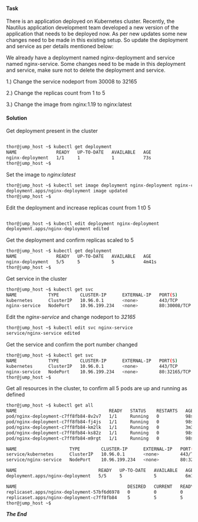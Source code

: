 #### Task

There is an application deployed on Kubernetes cluster. Recently, the Nautilus application development team developed a new version of the application that needs to be deployed now. As per new updates some new changes need to be made in this existing setup. So update the deployment and service as per details mentioned below:



We already have a deployment named nginx-deployment and service named nginx-service. Some changes need to be made in this deployment and service, make sure not to delete the deployment and service.

1.) Change the service nodeport from 30008 to 32165

2.) Change the replicas count from 1 to 5

3.) Change the image from nginx:1.19 to nginx:latest


#### Solution

Get deployment present in the cluster

```bash

thor@jump_host ~$ kubectl get deployment
NAME               READY   UP-TO-DATE   AVAILABLE   AGE
nginx-deployment   1/1     1            1           73s
thor@jump_host ~$ 
```

Set the image to *nginx:latest*

```bash
thor@jump_host ~$ kubectl set image deployment nginx-deployment nginx-container=nginx:latest
deployment.apps/nginx-deployment image updated
thor@jump_host ~$ 
```

Edit the deployment and increase replicas count from 1 t0 5

```bash

thor@jump_host ~$ kubectl edit deployment nginx-deployment
deployment.apps/nginx-deployment edited
```

Get the deployment and confirm replicas scaled to 5

```bash
thor@jump_host ~$ kubectl get deployment
NAME               READY   UP-TO-DATE   AVAILABLE   AGE
nginx-deployment   5/5     5            5           4m41s
thor@jump_host ~$ 
```

Get service in the cluster

```bash
thor@jump_host ~$ kubectl get svc
NAME            TYPE        CLUSTER-IP      EXTERNAL-IP   PORT(S)        AGE
kubernetes      ClusterIP   10.96.0.1       <none>        443/TCP        3h50m
nginx-service   NodePort    10.96.199.234   <none>        80:30008/TCP   5m8s
```

Edit the *nginx-service* and change nodeport to *32165*

```bash
thor@jump_host ~$ kubectl edit svc nginx-service
service/nginx-service edited
```

Get the service and confirm the port number changed

```bash
thor@jump_host ~$ kubectl get svc
NAME            TYPE        CLUSTER-IP      EXTERNAL-IP   PORT(S)        AGE
kubernetes      ClusterIP   10.96.0.1       <none>        443/TCP        3h51m
nginx-service   NodePort    10.96.199.234   <none>        80:32165/TCP   5m41s
thor@jump_host ~$ 
```

Get all resources in the cluster, to confirm all 5 pods are up and running as defined

```bash
thor@jump_host ~$ kubectl get all
NAME                                   READY   STATUS    RESTARTS   AGE
pod/nginx-deployment-c7ff8fb84-8v2v7   1/1     Running   0          98s
pod/nginx-deployment-c7ff8fb84-fj4js   1/1     Running   0          98s
pod/nginx-deployment-c7ff8fb84-km2lk   1/1     Running   0          3m3s
pod/nginx-deployment-c7ff8fb84-ks82z   1/1     Running   0          98s
pod/nginx-deployment-c7ff8fb84-m9rgt   1/1     Running   0          98s

NAME                    TYPE        CLUSTER-IP      EXTERNAL-IP   PORT(S)        AGE
service/kubernetes      ClusterIP   10.96.0.1       <none>        443/TCP        3h51m
service/nginx-service   NodePort    10.96.199.234   <none>        80:32165/TCP   6m12s

NAME                               READY   UP-TO-DATE   AVAILABLE   AGE
deployment.apps/nginx-deployment   5/5     5            5           6m12s

NAME                                          DESIRED   CURRENT   READY   AGE
replicaset.apps/nginx-deployment-57bf6d6978   0         0         0       6m11s
replicaset.apps/nginx-deployment-c7ff8fb84    5         5         5       3m3s
thor@jump_host ~$ 
```

***The End***

